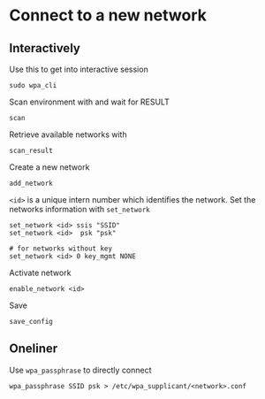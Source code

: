 # Connect to a new network

## Interactively 

Use this to get into interactive session
    
    sudo wpa_cli

Scan environment with and wait for RESULT 
    
    scan

Retrieve available networks with

    scan_result

Create a new network
    
    add_network

`<id>` is a unique intern number which identifies the network. Set the networks information with `set_network` 

    set_network <id> ssis "SSID"
    set_network <id>  psk "psk"

    # for networks without key
    set_network <id> 0 key_mgmt NONE

Activate network
    
    enable_network <id>

Save
    
    save_config

## Oneliner

Use `wpa_passphrase` to directly connect

    wpa_passphrase SSID psk > /etc/wpa_supplicant/<network>.conf
